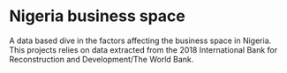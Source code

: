 # Nigeria business space
A data based dive in the factors affecting the business space in Nigeria. This projects relies on data extracted from the 2018 International Bank for Reconstruction and Development/The World Bank. 
